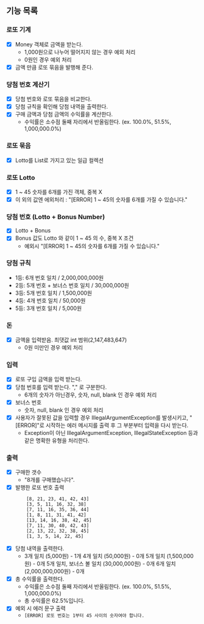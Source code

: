 ## 기능 목록 

### 로또 기계
- [x] Money 객체로 금액을 받는다.
    - 1,000원으로 나누어 떨어지지 않는 경우 예외 처리
    - 0원인 경우 예외 처리
- [x] 금액 만큼 로또 묶음을 발행해 준다.

### 당첨 번호 계산기
- [x] 당첨 번호와 로또 묶음을 비교한다.
- [x] 당첨 규칙을 확인해 당첨 내역을 출력한다.
- [x] 구매 금액과 당첨 금액의 수익률을 계산한다.
  - 수익률은 소수점 둘째 자리에서 반올림한다. (ex. 100.0%, 51.5%, 1,000,000.0%)

### 로또 묶음
- [x] Lotto를 List로 가지고 있는 일급 컬렉션

### 로또 Lotto
- [x] 1 ~ 45 숫자를 6개를 가진 객체, 중복 X
- [x] 이 외의 값엔 에외처리 : "[ERROR] 1 ~ 45의 숫자를 6개를 가질 수 있습니다."

### 당첨 번호 (Lotto + Bonus Number)
- [x] Lotto + Bonus
- [x] Bonus 값도 Lotto 와 같이 1 ~ 45 의 수, 중복 X 조건
  - 예외시 "[ERROR] 1 ~ 45의 숫자를 6개를 가질 수 있습니다."

### 당첨 규칙
  - 1등: 6개 번호 일치 / 2,000,000,000원
  - 2등: 5개 번호 + 보너스 번호 일치 / 30,000,000원
  - 3등: 5개 번호 일치 / 1,500,000원
  - 4등: 4개 번호 일치 / 50,000원
  - 5등: 3개 번호 일치 / 5,000원

### 돈
- [x] 금액을 입력받음. 최댓값 int 범위(2,147,483,647)
  - 0원 미만인 경우 예외 처리

### 입력
- [x] 로또 구입 금액을 입력 받는다. 
- [x] 당첨 번호를 입력 받는다. "," 로 구분한다.
  - 6개의 숫자가 아닌경우, 숫자, null, blank 인 경우 예외 처리
- [x] 보너스 번호
  - 숫자, null, blank 인 경우 예외 처리
- [x] 사용자가 잘못된 값을 입력할 경우 IllegalArgumentException를 발생시키고, "[ERROR]"로 시작하는 에러 메시지를 출력 후 그 부분부터 입력을 다시 받는다.
  - Exception이 아닌 IllegalArgumentException, IllegalStateException 등과 같은 명확한 유형을 처리한다.

### 출력
- [x] 구매한 갯수
  - "8개를 구매했습니다".
- [x] 발행한 로또 번호 출력
  ```
      [8, 21, 23, 41, 42, 43]
      [3, 5, 11, 16, 32, 38]
      [7, 11, 16, 35, 36, 44]
      [1, 8, 11, 31, 41, 42]
      [13, 14, 16, 38, 42, 45]
      [7, 11, 30, 40, 42, 43]
      [2, 13, 22, 32, 38, 45]
      [1, 3, 5, 14, 22, 45]
  ```
- [x] 당첨 내역을 출력한다.
  - 3개 일치 (5,000원) - 1개
    4개 일치 (50,000원) - 0개
    5개 일치 (1,500,000원) - 0개
    5개 일치, 보너스 볼 일치 (30,000,000원) - 0개
    6개 일치 (2,000,000,000원) - 0개
- [x] 총 수익률을 출력한다.
  - 수익률은 소수점 둘째 자리에서 반올림한다. (ex. 100.0%, 51.5%, 1,000,000.0%)
  - 총 수익률은 62.5%입니다.
- [x] 예외 시 에러 문구 출력
  - `[ERROR] 로또 번호는 1부터 45 사이의 숫자여야 합니다.`
